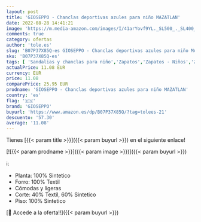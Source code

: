 ```yaml
---
layout: post
title: 'GIOSEPPO - Chanclas deportivas azules para niño MAZATLAN'
date: 2022-08-28 14:41:21
image: 'https://m.media-amazon.com/images/I/41arYovf9YL._SL500_._SL400_.jpg'
comments: true
category: ofertas
author: 'tole.es'
slug: 'B07P37X85Q-es GIOSEPPO - Chanclas deportivas azules para niño MAZATLAN'
sku: 'B07P37X85Q-es'
tags: [ 'Sandalias y chanclas para niño','Zapatos','Zapatos - Niños','Zapatos y complementos','chanclas','gioseppo','🇪🇸', ]
actualPrice: 11.08 EUR
currency: EUR
price: 11.08
comparePrice: 25.95 EUR
prodname: 'GIOSEPPO - Chanclas deportivas azules para niño MAZATLAN'
country: 'es'
flag: '🇪🇸'
brand: 'GIOSEPPO'
buyurl: 'https://www.amazon.es/dp/B07P37X85Q/?tag=tolees-21'
descuento: '57.30'
average: '11.08'
---
```


Tienes [{{< param title >}}]({{< param buyurl >}}) en el siguiente enlace!

[![{{< param prodname >}}]({{< param image >}})]({{< param buyurl >}})

ℹ️:

- Planta: 100% Sintetico
- Forro: 100% Textil
- Cómodas y ligeras
- Corte: 40% Textil, 60% Sintetico
- Piso: 100% Sintetico

[🛒 Accede a la oferta!!]({{< param buyurl >}})
